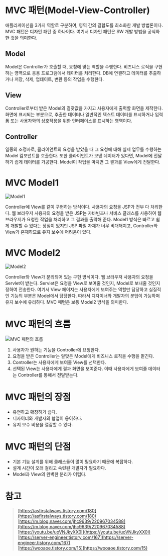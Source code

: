 # MVC 패턴(Model-View-Controller)

애플리케이션을 3가지 역할로 구분하여,
영역 간의 결합도를 최소화한 개발 방법론이다. MVC 패턴은 디자인 패턴 중 하나이다. 여기서 디자인 패턴은 SW 개발 방법을 공식화한 것을 의미한다.

## Model

Model은 Controller가 호출할 때, 요청에 맞는 역할을 수행한다. 비즈니스 로직을 구현하는 영역으로 응용 프로그램에서 데이터를 처리한다. DB에 연결하고 데이터를 추출하거나 저장, 삭제, 업데이트, 변환 등의 작업을 수행한다.

## View

Controller로부터 받은 Model의 결괏값을 가지고 사용자에게 출력할 화면을 제작한다. 화면에 표시되는 부분으로, 추출한 데이터나 일반적인 텍스트 데이터를 표시하거나 입력 폼 또는 사용자와의 상호작용을 위한 인터페이스를 표시하는 영역이다.

## Controller

일종의 조정자로, 클라이언트의 요청을 받았을 때 그 요청에 대해 실제 업무를 수행하는 Model 컴포넌트를 호출한다. 또한 클라이언트가 보낸 데이터가 있다면, Model에 전달하기 쉽게 데이터를 가공한다. Model이 작업을 마치면 그 결과를 View에게 전달한다.

# MVC Model1

![Model1](https://user-images.githubusercontent.com/67519366/100100789-b28c8580-2ea4-11eb-93c5-12db1b5a5ed1.PNG "Model1")

Controller에 View를 같이 구현하는 방식이다. 사용자의 요청을 JSP가 전부 다 처리한다. 웹 브라우저 사용자의 요청을 받은 JSP는 자바빈즈나 서비스 클래스를 사용하여 웹 브라우저가 요청한 작업을 처리하고 그 결과를 출력해 준다. Model1 방식은 빠르고 쉽게 개발할 수 있다는 장점이 있지만 JSP 파일 자체가 너무 비대해지고, Controller와 View가 혼재하므로 유지 보수에 어려움이 있다.

# MVC Model2

![Model2](https://user-images.githubusercontent.com/67519366/100101189-43636100-2ea5-11eb-8bfd-1a63e145f22c.PNG "Model2")

Controller와 View가 분리되어 있는 구현 방식이다. 웹 브라우저 사용자의 요청을 Servlet이 받는다. Servlet은 요청을 View로 보여줄 것인지, Model로 보내줄 것인지 정하여 전송한다. 여기서 View 페이지는 사용자에게 보여주는 역할만 담당하고 실질적인 기능의 부분은 Model에서 담당한다. 따라서 디자이너와 개발자의 분업이 가능하며 유지 보수에 유리하다. MVC 패턴은 보통 Model2 방식을 의미한다.

# MVC 패턴의 흐름

![MVC 패턴의 흐름](https://mblogthumb-phinf.pstatic.net/MjAxNzAzMjVfMjUw/MDAxNDkwNDM4NzI4MTIy.4ZtITJJKJW_Nj1gKST0BhKMAzqmMaYIj9PobYJMFD4Ig.xTHT-0qyRKXsA4nZ2xKPNeCxeU2-tLIc-4oyrWq5WBgg.PNG.jhc9639/mvc_role_diagram.png?type=w800 "MVC 패턴의 흐름")

1. 사용자가 원하는 기능을 Controller에 요청한다.
2. 요청을 받은 Controller는 알맞은 Model에게 비즈니스 로직을 수행을 맡긴다.
3. Controller는 사용자에게 보여줄 View를 선택한다.
4. 선택된 View는 사용자에게 결과 화면을 보여준다. 이때 사용자에게 보여줄 데이터는 Controller를 통해서 전달받는다.

# MVC 패턴의 장점

- 유연하고 확장하기 쉽다.
- 디자이너와 개발자의 협업이 용이하다.
- 유지 보수 비용을 절감할 수 있다.

# MVC 패턴의 단점

- 기본 기능 설계를 위해 클래스들이 많이 필요하기 때문에 복잡하다.
- 설계 시간이 오래 걸리고 숙련된 개발자가 필요하다.
- Model과 View의 완벽한 분리가 어렵다.

# 참고

> [https://asfirstalways.tistory.com/180](https://asfirstalways.tistory.com/180)  
> [https://m.blog.naver.com/jhc9639/220967034588](https://m.blog.naver.com/jhc9639/220967034588)  
> [https://youtu.be/uoVNJkyXX0I](https://youtu.be/uoVNJkyXX0I)  
> [https://server-engineer.tistory.com/167](https://server-engineer.tistory.com/167)  
> [https://wooaoe.tistory.com/15](https://wooaoe.tistory.com/15)
